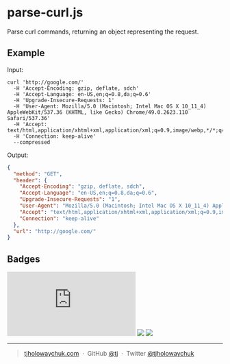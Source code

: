 
# parse-curl.js

Parse curl commands, returning an object representing the request.

## Example

Input:

```
curl 'http://google.com/'
  -H 'Accept-Encoding: gzip, deflate, sdch'
  -H 'Accept-Language: en-US,en;q=0.8,da;q=0.6'
  -H 'Upgrade-Insecure-Requests: 1'
  -H 'User-Agent: Mozilla/5.0 (Macintosh; Intel Mac OS X 10_11_4) AppleWebKit/537.36 (KHTML, like Gecko) Chrome/49.0.2623.110 Safari/537.36'
  -H 'Accept: text/html,application/xhtml+xml,application/xml;q=0.9,image/webp,*/*;q=0.8'
  -H 'Connection: keep-alive'
  --compressed
```

Output:

```json
{
  "method": "GET",
  "header": {
    "Accept-Encoding": "gzip, deflate, sdch",
    "Accept-Language": "en-US,en;q=0.8,da;q=0.6",
    "Upgrade-Insecure-Requests": "1",
    "User-Agent": "Mozilla/5.0 (Macintosh; Intel Mac OS X 10_11_4) AppleWebKit/537.36 (KHTML, like Gecko) Chrome/49.0.2623.110 Safari/537.36",
    "Accept": "text/html,application/xhtml+xml,application/xml;q=0.9,image/webp,*/*;q=0.8",
    "Connection": "keep-alive"
  },
  "url": "http://google.com/"
}
```

## Badges

[![GoDoc](https://godoc.org/github.com/tj/parse-curl.js?status.svg)](https://godoc.org/github.com/tj/parse-curl.js)
![](https://img.shields.io/badge/license-MIT-blue.svg)
![](https://img.shields.io/badge/status-stable-green.svg)

---

> [tjholowaychuk.com](http://tjholowaychuk.com) &nbsp;&middot;&nbsp;
> GitHub [@tj](https://github.com/tj) &nbsp;&middot;&nbsp;
> Twitter [@tjholowaychuk](https://twitter.com/tjholowaychuk)
